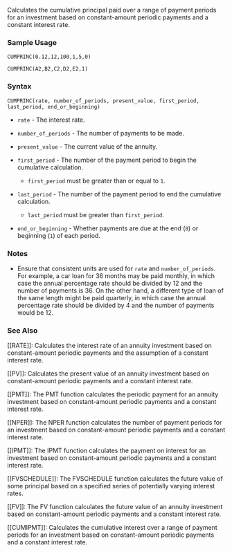 Calculates the cumulative principal paid over a range of payment periods for an investment based on constant-amount periodic payments and a constant interest rate.

### Sample Usage

`CUMPRINC(0.12,12,100,1,5,0)`

`CUMPRINC(A2,B2,C2,D2,E2,1)`

### Syntax

`CUMPRINC(rate, number_of_periods, present_value, first_period, last_period, end_or_beginning)`

* `rate` - The interest rate.
* `number_of_periods` - The number of payments to be made.
* `present_value` - The current value of the annuity.
* `first_period` - The number of the payment period to begin the cumulative calculation.

  + `first_period` must be greater than or equal to `1`.
* `last_period` - The number of the payment period to end the cumulative calculation.

  + `last_period` must be greater than `first_period`.
* `end_or_beginning` - Whether payments are due at the end (`0`) or beginning (`1`) of each period.

### Notes

* Ensure that consistent units are used for `rate` and `number_of_periods`. For example, a car loan for 36 months may be paid monthly, in which case the annual percentage rate should be divided by 12 and the number of payments is 36. On the other hand, a different type of loan of the same length might be paid quarterly, in which case the annual percentage rate should be divided by 4 and the number of payments would be 12.

### See Also

[[RATE]]: Calculates the interest rate of an annuity investment based on constant-amount periodic payments and the assumption of a constant interest rate.

[[PV]]: Calculates the present value of an annuity investment based on constant-amount periodic payments and a constant interest rate.

[[PMT]]: The PMT function calculates the periodic payment for an annuity investment based on constant-amount periodic payments and a constant interest rate.

[[NPER]]: The NPER function calculates the number of payment periods for an investment based on constant-amount periodic payments and a constant interest rate.

[[IPMT]]: The IPMT function calculates the payment on interest for an investment based on constant-amount periodic payments and a constant interest rate.

[[FVSCHEDULE]]: The FVSCHEDULE function calculates the future value of some principal based on a specified series of potentially varying interest rates.

[[FV]]: The FV function calculates the future value of an annuity investment based on constant-amount periodic payments and a constant interest rate.

[[CUMIPMT]]: Calculates the cumulative interest over a range of payment periods for an investment based on constant-amount periodic payments and a constant interest rate.
